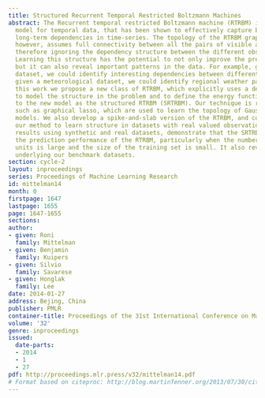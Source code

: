 ```yaml
---
title: Structured Recurrent Temporal Restricted Boltzmann Machines
abstract: The Recurrent temporal restricted Boltzmann machine (RTRBM) is a probabilistic
  model for temporal data, that has been shown to effectively capture both short and
  long-term dependencies in time-series. The topology of the RTRBM graphical model,
  however, assumes full connectivity between all the pairs of visible and hidden units,
  therefore ignoring the dependency structure between the different observations.
  Learning this structure has the potential to not only improve the prediction performance,
  but it can also reveal important patterns in the data. For example, given an econometric
  dataset, we could identify interesting dependencies between different market sectors;
  given a meteorological dataset, we could identify regional weather patterns. In
  this work we propose a new class of RTRBM, which explicitly uses a dependency graph
  to model the structure in the problem and to define the energy function. We refer
  to the new model as the structured RTRBM (SRTRBM). Our technique is related to methods
  such as graphical lasso, which are used to learn the topology of Gaussian graphical
  models. We also develop a spike-and-slab version of the RTRBM, and combine it with
  our method to learn structure in datasets with real valued observations. Our experimental
  results using synthetic and real datasets, demonstrate that the SRTRBM can improve
  the prediction performance of the RTRBM, particularly when the number of visible
  units is large and the size of the training set is small. It also reveals the structure
  underlying our benchmark datasets.
section: cycle-2
layout: inproceedings
series: Proceedings of Machine Learning Research
id: mittelman14
month: 0
firstpage: 1647
lastpage: 1655
page: 1647-1655
sections: 
author:
- given: Roni
  family: Mittelman
- given: Benjamin
  family: Kuipers
- given: Silvio
  family: Savarese
- given: Honglak
  family: Lee
date: 2014-01-27
address: Bejing, China
publisher: PMLR
container-title: Proceedings of the 31st International Conference on Machine Learning
volume: '32'
genre: inproceedings
issued:
  date-parts:
  - 2014
  - 1
  - 27
pdf: http://proceedings.mlr.press/v32/mittelman14.pdf
# Format based on citeproc: http://blog.martinfenner.org/2013/07/30/citeproc-yaml-for-bibliographies/
---
```

